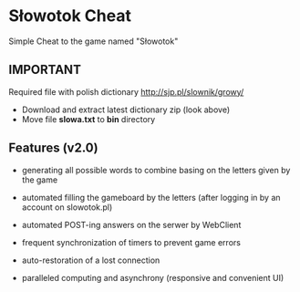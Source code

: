 Słowotok Cheat
==============

Simple Cheat to the game named "Słowotok"

## IMPORTANT
Required file with polish dictionary http://sjp.pl/slownik/growy/
- Download and extract latest dictionary zip (look above)
- Move file **slowa.txt** to **bin** directory

## Features (v2.0)

- generating all possible words to combine basing
  on the letters given by the game
  
- automated filling the gameboard by the letters
  (after logging in by an account on slowotok.pl)
  
- automated POST-ing answers on the serwer by WebClient

- frequent synchronization of timers to prevent game errors

- auto-restoration of a lost connection

- paralleled computing and asynchrony
  (responsive and convenient UI)
